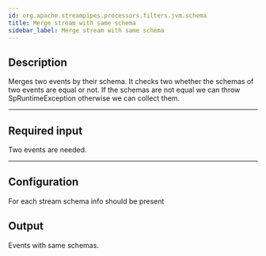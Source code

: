 ```yaml
---
id: org.apache.streampipes.processors.filters.jvm.schema
title: Merge stream with same schema
sidebar_label: Merge stream with same schema
---
```


<!--
  ~ Licensed to the Apache Software Foundation (ASF) under one or more
  ~ contributor license agreements.  See the NOTICE file distributed with
  ~ this work for additional information regarding copyright ownership.
  ~ The ASF licenses this file to You under the Apache License, Version 2.0
  ~ (the "License"); you may not use this file except in compliance with
  ~ the License.  You may obtain a copy of the License at
  ~
  ~    http://www.apache.org/licenses/LICENSE-2.0
  ~
  ~ Unless required by applicable law or agreed to in writing, software
  ~ distributed under the License is distributed on an "AS IS" BASIS,
  ~ WITHOUT WARRANTIES OR CONDITIONS OF ANY KIND, either express or implied.
  ~ See the License for the specific language governing permissions and
  ~ limitations under the License.
  ~
  -->





## Description

Merges two events by their schema.
It checks two whether the schemas of two events are equal or not.
If the schemas are not equal we can throw SpRuntimeException otherwise we can collect them. 

***

## Required input
Two events are needed.
***

## Configuration

For each stream schema info should be present

## Output
Events with same schemas.